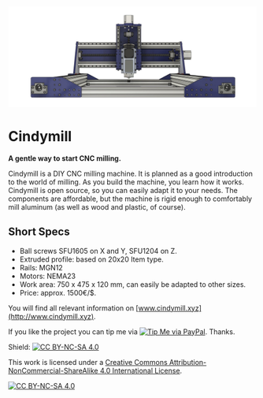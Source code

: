 ![Cindymill](cindymill_front_1.jpg)

# Cindymill
**A gentle way to start CNC milling.**

Cindymill is a DIY CNC milling machine. It is planned as a good introduction to the world of milling. As you build the machine, you learn how it works. Cindymill is open source, so you can easily adapt it to your needs. The components are affordable, but the machine is rigid enough to comfortably mill aluminum (as well as wood and plastic, of course). 

## Short Specs
- Ball screws SFU1605 on X and Y,  SFU1204 on Z.
- Extruded profile: based on 20x20 Item type.
- Rails: MGN12
- Motors: NEMA23
- Work area: 750 x 475 x 120 mm, can easily be adapted to other sizes.
- Price: approx. 1500€/$.

You will find all relevant information on [www.cindymill.xyz](http://www.cindymill.xyz).

If you like the project you can tip me via [![Tip Me via PayPal](https://img.shields.io/badge/PayPal-tip%20me-green.svg?logo=paypal)](https://www.paypal.me/NikoPlath). Thanks. 

Shield: [![CC BY-NC-SA 4.0][cc-by-nc-sa-shield]][cc-by-nc-sa]

This work is licensed under a
[Creative Commons Attribution-NonCommercial-ShareAlike 4.0 International License][cc-by-nc-sa].

[![CC BY-NC-SA 4.0][cc-by-nc-sa-image]][cc-by-nc-sa]

[cc-by-nc-sa]: http://creativecommons.org/licenses/by-nc-sa/4.0/
[cc-by-nc-sa-image]: https://licensebuttons.net/l/by-nc-sa/4.0/88x31.png
[cc-by-nc-sa-shield]: https://img.shields.io/badge/License-CC%20BY--NC--SA%204.0-lightgrey.svg

<!-- Global site tag (gtag.js) - Google Analytics -->
<script async src="https://www.googletagmanager.com/gtag/js?id=G-EFN1CTB4WB"></script>
<script>
  window.dataLayer = window.dataLayer || [];
  function gtag(){dataLayer.push(arguments);}
  gtag('js', new Date());

  gtag('config', 'G-EFN1CTB4WB');
</script>
